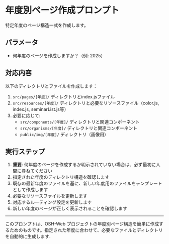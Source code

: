 # 年度別ページ作成プロンプト

特定年度のページ構造一式を作成します。

## パラメータ

- 何年度のページを作成しますか？（例: 2025）

## 対応内容

以下のディレクトリとファイルを作成します：

1. `src/pages/[年度]/` ディレクトリとindex.jsファイル
2. `src/resources/[年度]/` ディレクトリと必要なリソースファイル（color.js, index.js, seminarList.js等）
3. 必要に応じて:
   - `src/components/[年度]/` ディレクトリと関連コンポーネント
   - `src/organisms/[年度]/` ディレクトリと関連コンポーネント
   - `public/img/[年度]/` ディレクトリ（画像用）

## 実行ステップ

1. **重要**: 何年度のページを作成するか明示されていない場合は、必ず最初に人間に尋ねてください
2. 指定された年度のディレクトリ構造を確認します
3. 既存の最新年度のファイルを基に、新しい年度用のファイルをテンプレートとして作成します
4. 必要なリソースファイルを更新します
5. 対応するルーティング設定を更新します
6. 新しい年度のページが正しく表示されることを確認します

---

このプロンプトは、OSH-Web プロジェクトの年度別ページ構造を簡単に作成するためのものです。指定された年度に合わせて、必要なファイルとディレクトリを自動的に生成します.
